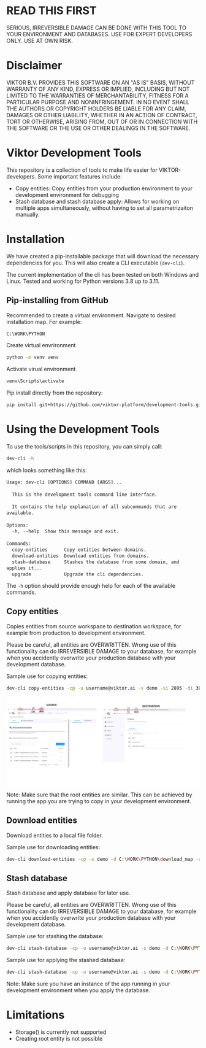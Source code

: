 # READ THIS FIRST
SERIOUS, IRREVERSIBLE DAMAGE CAN BE DONE WITH THIS TOOL TO YOUR ENVIRONMENT AND DATABASES.
USE FOR EXPERT DEVELOPERS ONLY. USE AT OWN RISK. 

# Disclaimer
VIKTOR B.V. PROVIDES THIS SOFTWARE ON AN "AS IS" BASIS, WITHOUT WARRANTY OF ANY KIND, EXPRESS OR IMPLIED, INCLUDING BUT
NOT LIMITED TO THE WARRANTIES OF MERCHANTABILITY, FITNESS FOR A PARTICULAR PURPOSE AND NONINFRINGEMENT. IN NO EVENT
SHALL THE AUTHORS OR COPYRIGHT HOLDERS BE LIABLE FOR ANY CLAIM, DAMAGES OR OTHER LIABILITY, WHETHER IN AN ACTION OF
CONTRACT, TORT OR OTHERWISE, ARISING FROM, OUT OF OR IN CONNECTION WITH THE SOFTWARE OR THE USE OR OTHER DEALINGS IN THE
SOFTWARE.

# Viktor Development Tools
This repository is a collection of tools to make life easier for VIKTOR-developers. Some important features include:

- Copy entities: Copy entities from your production environment to your development environment for debugging
- Stash database and stash database apply: Allows for working on multiple apps simultaneously, without having to set all 
parametrizaiton manually.

# Installation
We have created a pip-installable package that will download the necessary dependencies for you. This will also create a
CLI executable (`dev-cli`).

The current implementation of the cli has been tested on both Windows and Linux. Tested and working for Python versions 3.8 up to 3.11.

## Pip-installing from GitHub
Recommended to create a virtual environment. Navigate to desired installation map. For example:

```bash
C:\WORK\PYTHON
```

Create virtual envrironment
```bash
python -m venv venv
```

Activate virual environment
```bash
venv\Scripts\activate
```

Pip install directly from the repository:
```bash
pip install git+https://github.com/viktor-platform/development-tools.git
```

# Using the Development Tools
To use the tools/scripts in this repository, you can simply call:
```bash
dev-cli -h
```
which looks something like this:
```commandline
Usage: dev-cli [OPTIONS] COMMAND [ARGS]...

  This is the development tools command line interface.

  It contains the help explanation of all subcommands that are available.

Options:
  -h, --help  Show this message and exit.

Commands:
  copy-entities      Copy entities between domains.
  download-entities  Download entities from domains.
  stash-database     Stashes the database from some domain, and applies it...
  upgrade            Upgrade the cli dependencies.
```

The `-h` option should provide enough help for each of the available commands.

## Copy entities
Copies entities from source workspace to destination workspace, for example from production to development environment. 

Please be careful, all entities are OVERWRITTEN. Wrong use of this functionality can do IRREVERSIBLE DAMAGE to your database, for example when you accidently overwrite your production database with your development database.

Sample use for copying entities:
```bash
dev-cli copy-entities -cp -u username@viktor.ai -s demo -si 2895 -di 3032 -sw 120 -dw 55
```
![](resources/copy_entities_example.jpg)

Note:
Make sure that the root entities are similar. This can be achieved by running the app you are trying to copy in 
your development environment.

## Download entities
Download entities to a local file folder.

Sample use for downloading entities:
```bash
dev-cli download-entities -cp -s demo -d C:\WORK\PYTHON\download_map -u username@viktor.ai -etn 'Projects' -sw 55
```
## Stash database
Stash database and apply database for later use.

Please be careful, all entities are OVERWRITTEN. Wrong use of this functionality can do IRREVERSIBLE DAMAGE to your database, for example when you accidently overwrite your production database with your development database.


Sample use for stashing the database:
```bash
dev-cli stash-database -cp -u username@viktor.ai -s demo -d C:\WORK\PYTHON\download_map -f dev-environment.json -sw 55
```

Sample use for applying the stashed database:
```bash
dev-cli stash-database -cp -u username@viktor.ai -s demo -d C:\WORK\PYTHON\download_map -f dev-environment.json -sw 55 --apply
```
Note: Make sure you have an instance of the app running in your development environment when you apply the database.


# Limitations
- Storage() is currently not supported
- Creating root entity is not possible
